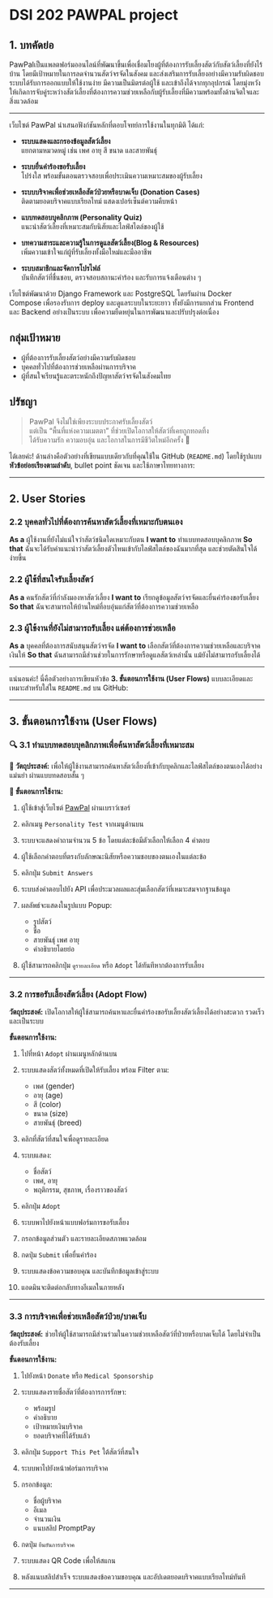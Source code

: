 # DSI 202 PAWPAL project

## 1. บทคัดย่อ 
PawPalเป็นแพลตฟอร์มออนไลน์ที่พัฒนาขึ้นเพื่อเชื่อมโยงผู้ที่ต้องการรับเลี้ยงสัตว์กับสัตว์เลี้ยงที่ยังไร้บ้าน โดยมีเป้าหมายในการลดจำนวนสัตว์จรจัดในสังคม และส่งเสริมการรับเลี้ยงอย่างมีความรับผิดชอบ ระบบได้รับการออกแบบให้ใช้งานง่าย มีความเป็นมิตรต่อผู้ใช้ และเข้าถึงได้จากทุกอุปกรณ์ โดยมุ่งหวังให้เกิดการจับคู่ระหว่างสัตว์เลี้ยงที่ต้องการความช่วยเหลือกับผู้รับเลี้ยงที่มีความพร้อมทั้งด้านจิตใจและสิ่งแวดล้อม

---

เว็บไซต์ PawPal นำเสนอฟังก์ชันหลักที่ตอบโจทย์การใช้งานในทุกมิติ ได้แก่:

- **ระบบแสดงและกรองข้อมูลสัตว์เลี้ยง**  
  แยกตามหมวดหมู่ เช่น เพศ อายุ สี ขนาด และสายพันธุ์

- **ระบบยื่นคำร้องขอรับเลี้ยง**  
  โปร่งใส พร้อมขั้นตอนตรวจสอบเพื่อประเมินความเหมาะสมของผู้รับเลี้ยง

- **ระบบบริจาคเพื่อช่วยเหลือสัตว์ป่วยหรือบาดเจ็บ (Donation Cases)**  
  ติดตามยอดบริจาคแบบเรียลไทม์ แสดงเปอร์เซ็นต์ความคืบหน้า

- **แบบทดสอบบุคลิกภาพ (Personality Quiz)**  
  แนะนำสัตว์เลี้ยงที่เหมาะสมกับนิสัยและไลฟ์สไตล์ของผู้ใช้

- **บทความสาระและความรู้ในการดูแลสัตว์เลี้ยง(Blog & Resources)**  
  เพิ่มความเข้าใจแก่ผู้ที่รับเลี้ยงทั้งมือใหม่และมืออาชีพ

- **ระบบสมาชิกและจัดการโปรไฟล์**  
  บันทึกสัตว์ที่ชื่นชอบ, ตรวจสอบสถานะคำร้อง และรับการแจ้งเตือนต่าง ๆ


เว็บไซต์พัฒนาด้วย Django Framework และ PostgreSQL โดยรันผ่าน Docker Compose เพื่อรองรับการ deploy และดูแลระบบในระยะยาว ทั้งยังมีการแยกส่วน Frontend และ Backend อย่างเป็นระบบ เพื่อความยืดหยุ่นในการพัฒนาและปรับปรุงต่อเนื่อง

## กลุ่มเป้าหมาย

- ผู้ที่ต้องการรับเลี้ยงสัตว์อย่างมีความรับผิดชอบ  
- บุคคลทั่วไปที่ต้องการช่วยเหลือผ่านการบริจาค  
- ผู้ที่สนใจเรียนรู้และตระหนักถึงปัญหาสัตว์จรจัดในสังคมไทย


## ปรัชญา

> PawPal จึงไม่ใช่เพียงระบบประกาศรับเลี้ยงสัตว์  
> แต่เป็น “พื้นที่แห่งความเมตตา” ที่ช่วยเปิดโอกาสให้สัตว์ที่เคยถูกทอดทิ้ง  
> ได้รับความรัก ความอบอุ่น และโอกาสในการมีชีวิตใหม่อีกครั้ง 🐾

ได้เลยค่ะ! ด้านล่างคือตัวอย่างที่เขียนแบบเดียวกับที่คุณใช้ใน GitHub (`README.md`) โดยใช้รูปแบบ **หัวข้อย่อยเรียงตามลำดับ**, bullet point ชัดเจน และใช้ภาษาไทยทางการ:

---

## 2. User Stories

### 2.2 บุคคลทั่วไปที่ต้องการค้นหาสัตว์เลี้ยงที่เหมาะกับตนเอง

**As a** ผู้ใช้งานที่ยังไม่แน่ใจว่าสัตว์ชนิดใดเหมาะกับตน
**I want to** ทำแบบทดสอบบุคลิกภาพ
**So that** ฉันจะได้รับคำแนะนำว่าสัตว์เลี้ยงตัวไหนเข้ากับไลฟ์สไตล์ของฉันมากที่สุด และช่วยตัดสินใจได้ง่ายขึ้น

### 2.2 ผู้ใช้ที่สนใจรับเลี้ยงสัตว์

**As a** คนรักสัตว์ที่กำลังมองหาสัตว์เลี้ยง
**I want to** เรียกดูข้อมูลสัตว์จรจัดและยื่นคำร้องขอรับเลี้ยง
**So that** ฉันจะสามารถให้บ้านใหม่ที่อบอุ่นแก่สัตว์ที่ต้องการความช่วยเหลือ

### 2.3 ผู้ใช้งานที่ยังไม่สามารถรับเลี้ยง แต่ต้องการช่วยเหลือ

**As a** บุคคลที่ต้องการสนับสนุนสัตว์จรจัด
**I want to** เลือกสัตว์ที่ต้องการความช่วยเหลือและบริจาคเงินให้
**So that** ฉันสามารถมีส่วนช่วยในการรักษาหรือดูแลสัตว์เหล่านั้น แม้ยังไม่สามารถรับเลี้ยงได้

---

แน่นอนค่ะ! นี่คือตัวอย่างการเขียนหัวข้อ **3. ขั้นตอนการใช้งาน (User Flows)** แบบละเอียดและเหมาะสำหรับใส่ใน `README.md` บน GitHub:

---

## 3. ขั้นตอนการใช้งาน (User Flows)

### 🔍 3.1 ทำแบบทดสอบบุคลิกภาพเพื่อค้นหาสัตว์เลี้ยงที่เหมาะสม

**🧭 วัตถุประสงค์:**
เพื่อให้ผู้ใช้งานสามารถค้นหาสัตว์เลี้ยงที่เข้ากับบุคลิกและไลฟ์สไตล์ของตนเองได้อย่างแม่นยำ ผ่านแบบทดสอบสั้น ๆ

**📌 ขั้นตอนการใช้งาน:**

1. ผู้ใช้เข้าสู่เว็บไซต์ [PawPal](#) ผ่านเบราว์เซอร์
2. คลิกเมนู `Personality Test` จากเมนูด้านบน
3. ระบบจะแสดงคำถามจำนวน 5 ข้อ โดยแต่ละข้อมีตัวเลือกให้เลือก 4 คำตอบ
4. ผู้ใช้เลือกคำตอบที่ตรงกับลักษณะนิสัยหรือความชอบของตนเองในแต่ละข้อ
5. คลิกปุ่ม `Submit Answers`
6. ระบบส่งคำตอบไปยัง API เพื่อประมวลผลและสุ่มเลือกสัตว์ที่เหมาะสมจากฐานข้อมูล
7. ผลลัพธ์จะแสดงในรูปแบบ Popup:

   * รูปสัตว์
   * ชื่อ
   * สายพันธุ์ เพศ อายุ
   * คำอธิบายโดยย่อ
8. ผู้ใช้สามารถคลิกปุ่ม `ดูรายละเอียด` หรือ `Adopt` ได้ทันทีหากต้องการรับเลี้ยง

---

###  3.2 การขอรับเลี้ยงสัตว์เลี้ยง (Adopt Flow)

**วัตถุประสงค์:**
เปิดโอกาสให้ผู้ใช้สามารถค้นหาและยื่นคำร้องขอรับเลี้ยงสัตว์เลี้ยงได้อย่างสะดวก รวดเร็ว และเป็นระบบ

**ขั้นตอนการใช้งาน:**

1. ไปที่หน้า `Adopt` ผ่านเมนูหลักด้านบน
2. ระบบแสดงสัตว์ทั้งหมดที่เปิดให้รับเลี้ยง พร้อม Filter ตาม:

   * เพศ (gender)
   * อายุ (age)
   * สี (color)
   * ขนาด (size)
   * สายพันธุ์ (breed)
3. คลิกที่สัตว์ที่สนใจเพื่อดูรายละเอียด
4. ระบบแสดง:

   * ชื่อสัตว์
   * เพศ, อายุ
   * พฤติกรรม, สุขภาพ, เรื่องราวของสัตว์
5. คลิกปุ่ม `Adopt`
6. ระบบพาไปยังหน้าแบบฟอร์มการขอรับเลี้ยง
7. กรอกข้อมูลส่วนตัว และรายละเอียดสภาพแวดล้อม
8. กดปุ่ม `Submit` เพื่อยื่นคำร้อง
9. ระบบแสดงข้อความขอบคุณ และบันทึกข้อมูลเข้าสู่ระบบ
10. แอดมินจะติดต่อกลับทางอีเมลในภายหลัง

---

###  3.3 การบริจาคเพื่อช่วยเหลือสัตว์ป่วย/บาดเจ็บ

**วัตถุประสงค์:**
ช่วยให้ผู้ใช้สามารถมีส่วนร่วมในความช่วยเหลือสัตว์ที่ป่วยหรือบาดเจ็บได้ โดยไม่จำเป็นต้องรับเลี้ยง

**ขั้นตอนการใช้งาน:**

1. ไปยังหน้า `Donate` หรือ `Medical Sponsorship`
2. ระบบแสดงรายชื่อสัตว์ที่ต้องการการรักษา:

   * พร้อมรูป
   * คำอธิบาย
   * เป้าหมายเงินบริจาค
   * ยอดบริจาคที่ได้รับแล้ว
3. คลิกปุ่ม `Support This Pet` ใต้สัตว์ที่สนใจ
4. ระบบพาไปยังหน้าฟอร์มการบริจาค
5. กรอกข้อมูล:

   * ชื่อผู้บริจาค
   * อีเมล
   * จำนวนเงิน
   * แนบสลิป PromptPay
6. กดปุ่ม `ยืนยันการบริจาค`
7. ระบบแสดง QR Code เพื่อให้สแกน
8. หลังแนบสลิปสำเร็จ ระบบแสดงข้อความขอบคุณ และอัปเดตยอดบริจาคแบบเรียลไทม์ทันที

---
